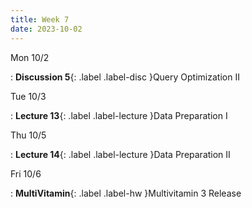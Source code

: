 ```yaml
---
title: Week 7
date: 2023-10-02
---
```


Mon 10/2

: **Discussion 5**{: .label .label-disc }Query Optimization II

Tue 10/3

: **Lecture 13**{: .label .label-lecture }Data Preparation I

Thu 10/5

: **Lecture 14**{: .label .label-lecture }Data Preparation II

Fri 10/6

: **MultiVitamin**{: .label .label-hw }Multivitamin 3 Release

